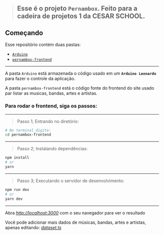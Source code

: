> ## Esse é o projeto `Pernambox`. Feito para a cadeira de projetos 1 da CESAR SCHOOL.

## Começando

Esse repositório contém duas pastas:
- [`Arduino`](/Arduino/)
- [`pernambox-frontend`](/pernambox-frontend/)

---

A pasta `Arduino` está armazenada o código usado em um **`Arduino Leonardo`** para fazer o controle da aplicação.

A pasta `pernambox-frontend` está o código fonte do frontend do site usado par listar as musicas, bandas, artes e artistas.

### Para rodar o frontend, siga os passos:

---

> Passo 1; Entrando no diretório:
```bash
# No terminal digite:
cd pernambox-frontend
```

---

> Passo 2; Instalando dependências:
```bash
npm install
# or
yarn
```

---

> Passo 3; Executando o servidor de desenvolvimento:

```bash
npm run dev
# or
yarn dev
```

---

Abra [*http://localhost:3000*](http://localhost:3000) com o seu navegador para ver o resultado

Você pode adicionar mais dados de músicas, bandas, artes e artistas, apenas editando: [*dataset.ts*](/pernambox-frontend/src/lib/dataset.ts)
